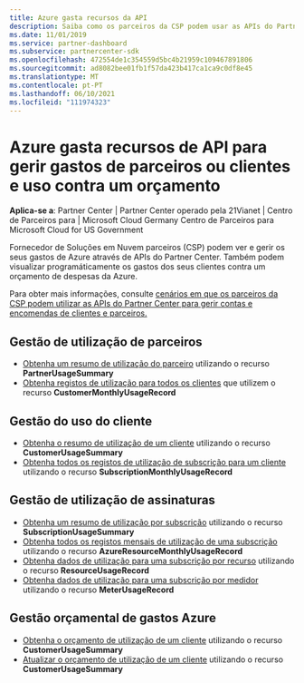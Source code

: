 ```yaml
---
title: Azure gasta recursos da API
description: Saiba como os parceiros da CSP podem usar as APIs do Partner Center para visualizar e gerir os gastos e utilização do parceiro e cliente Azure contra o seu orçamento.
ms.date: 11/01/2019
ms.service: partner-dashboard
ms.subservice: partnercenter-sdk
ms.openlocfilehash: 472554de1c354559d5bc4b21959c109467891806
ms.sourcegitcommit: ad8082bee01fb1f57da423b417ca1ca9c0df8e45
ms.translationtype: MT
ms.contentlocale: pt-PT
ms.lasthandoff: 06/10/2021
ms.locfileid: "111974323"
---
```

# <a name="azure-spending-api-resources-to-manage-partner-or-customer-spending-and-usage-against-a-budget"></a>Azure gasta recursos de API para gerir gastos de parceiros ou clientes e uso contra um orçamento 

**Aplica-se a**: Partner Center | Partner Center operado pela 21Vianet | Centro de Parceiros para | Microsoft Cloud Germany Centro de Parceiros para Microsoft Cloud for US Government

Fornecedor de Soluções em Nuvem parceiros (CSP) podem ver e gerir os seus gastos de Azure através de APIs do Partner Center. Também podem visualizar programáticamente os gastos dos seus clientes contra um orçamento de despesas da Azure.

Para obter mais informações, consulte [cenários em que os parceiros da CSP podem utilizar as APIs do Partner Center para gerir contas e encomendas de clientes e parceiros.](scenarios.md)

## <a name="partner-usage-management"></a>Gestão de utilização de parceiros

- [Obtenha um resumo de utilização do parceiro](get-a-partner-usage-summary.md) utilizando o recurso **PartnerUsageSummary**
- [Obtenha registos de utilização para todos os clientes](get-a-customer-s-usage-records.md) que utilizem o recurso **CustomerMonthlyUsageRecord**

## <a name="customer-usage-management"></a>Gestão do uso do cliente

- [Obtenha o resumo de utilização de um cliente](get-a-customer-usage-summary.md) utilizando o recurso **CustomerUsageSummary**
- [Obtenha todos os registos de utilização de subscrição para um cliente](get-a-customer-subscription-s-usage-records.md) utilizando o recurso **SubscriptionMonthlyUsageRecord**

## <a name="subscription-usage-management"></a>Gestão de utilização de assinaturas

- [Obtenha um resumo de utilização por subscrição](get-a-customer-subscription-usage-summary.md) utilizando o recurso **SubscriptionUsageSummary**
- [Obtenha todos os registos mensais de utilização de uma subscrição](get-all-monthly-usage-records-for-a-subscription.md) utilizando o recurso **AzureResourceMonthlyUsageRecord**
- [Obtenha dados de utilização para uma subscrição por recurso](get-a-customer-subscription-resource-usage-records.md) utilizando o recurso **ResourceUsageRecord**
- [Obtenha dados de utilização para uma subscrição por medidor](get-a-customer-subscription-meter-usage-records.md) utilizando o recurso **MeterUsageRecord**

## <a name="azure-spending-budget-management"></a>Gestão orçamental de gastos Azure

- [Obtenha o orçamento de utilização de um cliente](get-a-customer-s-usage-spending-budget.md) utilizando o recurso **CustomerUsageSummary**
- [Atualizar o orçamento de utilização de um cliente](update-a-customer-s-usage-spending-budget.md) utilizando o recurso **CustomerUsageSummary**
